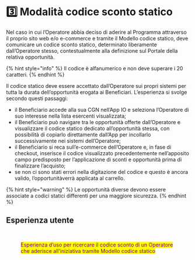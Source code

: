 # 3️⃣ Modalità codice sconto statico

Nel caso in cui l’Operatore abbia deciso di aderire al Programma attraverso il proprio sito web e/o e-commerce e tramite il Modello codice statico, deve comunicare un codice sconto statico, determinato liberamente dall’Operatore stesso, contestualmente alla definizione sul Portale della relativa opportunità.

{% hint style="info" %}
Il codice è alfanumerico e non deve superare i 20 caratteri.
{% endhint %}

Il codice statico deve essere accettato dall’Operatore sui propri sistemi per tutta la durata dell’opportunità erogata ai Beneficiari. L’esperienza si svolge secondo questi passaggi:&#x20;

* il Beneficiario accede alla sua CGN nell’App IO e seleziona l’Operatore di suo interesse nella lista esercenti visualizzata;&#x20;
* il Beneficiario può navigare tra le opportunità offerte dall’Operatore e visualizzare il codice statico dedicato all’opportunità stessa, con possibilità di copiarlo direttamente dall’App per incollarlo successivamente nei sistemi dell’Operatore;&#x20;
* il Beneficiario si reca sull’e-commerce dell’Operatore e, in fase di checkout, inserisce il codice visualizzato precedentemente nell’apposito campo predisposto per l’applicazione di sconti e opportunità prima di finalizzare l’acquisto;&#x20;
* se non ci sono stati errori nella digitazione del codice e questo è ancora valido, l’opportunitàverrà applicata al carrello.

{% hint style="warning" %}
Le opportunità diverse devono essere associate a codici statici differenti per una maggiore sicurezza.
{% endhint %}

## Esperienza utente

<figure><img src="../../.gitbook/assets/image (49).png" alt=""><figcaption></figcaption></figure>

<figure><img src="../../.gitbook/assets/image (50).png" alt=""><figcaption><p><mark style="color:purple;">Esperienza d’uso per ricercare il codice sconto di un Operatore che aderisce all’iniziativa tramite Modello codice statico</mark></p></figcaption></figure>
